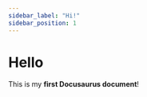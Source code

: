 ```yaml
---
sidebar_label: "Hi!"
sidebar_position: 1
---
```


# Hello

This is my **first Docusaurus document**!
